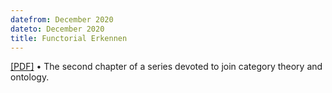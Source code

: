 ```yaml
---
datefrom: December 2020
dateto: December 2020
title: Functorial Erkennen
---
```


[[PDF]](http://philsci-archive.pitt.edu/18519/1/philsci-erkennen.pdf) • The second chapter of a series devoted to join category theory and ontology.
